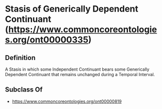 # Stasis of Generically Dependent Continuant (https://www.commoncoreontologies.org/ont00000335)

## Definition
A Stasis in which some Independent Continuant bears some Generically Dependent Continuant that remains unchanged during a Temporal Interval.

## Subclass Of
- https://www.commoncoreontologies.org/ont00000819

